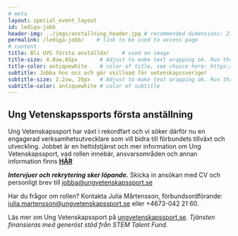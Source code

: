 ```yaml
---
# meta
layout: special_event_layout
id: lediga-jobb
header-img: ../imgs/anstallning_header.jpg # recommended dimensions: 2732x668px but other aspect ratios should also be fine.
permalink: /lediga-jobb/    # link to be used to access page
# content
title: Bli UVS första anställda!    # used on image
title-size: 4.8vw,65px       # Adjust to make text wrapping ok. Run through min(), e.g.: min(7vw,30px)
title-color: antiquewhite    # color of title, see choice here: https://developer.mozilla.org/en-US/docs/Web/CSS/named-color
subtitle: Jobba hos oss och gör skillnad för vetenskapssverige!
subtitle-size: 2.2vw, 26px   # Adjust to make text wrapping ok. Run through min(), e.g.: min(7vw,30px)
subtitle-color: antiquewhite # color of subtitle
---
```


## Ung Vetenskapssports första anställning
Ung Vetenskapssport har växt i rekordfart och vi söker därför nu en engagerad
verksamhetsutvecklare som vill bidra till förbundets tillväxt och utveckling. Jobbet
är en heltidstjänst och mer information om Ung Vetenskapssport, vad rollen innebär,
ansvarsområden och annan information finns
**[HÄR](/assets/anstallning-verksamhetsutvecklare.pdf)**

***Intervjuer och rekrytering sker löpande.*** Skicka in ansökan med CV och personligt brev till
[jobba@ungvetenskapssport.se](mailto:jobba@ungvetenskapssport.se)

Har du frågor om rollen? Kontakta Julia Mårtensson, förbundsordförande:
[julia.martensson@ungvetenskapssport.se](mailto:julia.martensson@ungvetenskapssport.se)
eller +4673-042 21 60.

Läs mer om Ung Vetenskapssport på
[ungvetenskapssport.se](https://ungvetenskapssport.se).
*Tjänsten finansieras med generöst stöd från STEM Talent Fund.*
